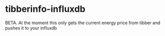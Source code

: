 # tibberinfo-influxdb
BETA. At the moment this only gets the current energy price from tibber and pushes it to your influxdb
